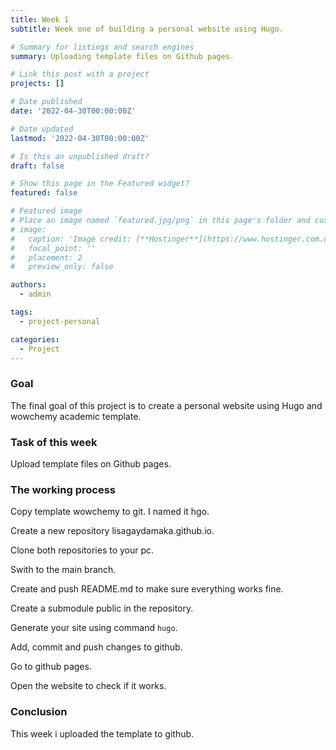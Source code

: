 ```yaml
---
title: Week 1
subtitle: Week one of building a personal website using Hugo.

# Summary for listings and search engines
summary: Uploading template files on Github pages.

# Link this post with a project
projects: []

# Date published
date: '2022-04-30T00:00:00Z'

# Date updated
lastmod: '2022-04-30T00:00:00Z'

# Is this an unpublished draft?
draft: false

# Show this page in the Featured widget?
featured: false

# Featured image
# Place an image named `featured.jpg/png` in this page's folder and customize its options here.
# image:
#   caption: 'Image credit: [**Hostinger**](https://www.hostinger.com.ua/rukovodstva/wp-content/uploads/sites/8/2017/04/osnovnye-git-komandy.png)'
#   focal_point: ''
#   placement: 2
#   preview_only: false

authors:
  - admin

tags:
  - project-personal

categories:
  - Project
---
```

### Goal

The final goal of this project is to create a personal website using Hugo and wowchemy academic template.

### Task of this week

Upload template files on Github pages.

### The working process

Copy template wowchemy to git. I named it hgo.

Create a new repository lisagaydamaka.github.io.

Clone both repositories to your pc.

Swith to the main branch.

Create and push README.md to make sure everything works fine.

Create a submodule public in the repository.

Generate your site using command `hugo`.

Add, commit and push changes to github.

Go to github pages.

Open the website to check if it works.

### Conclusion

This week i uploaded the template to github.